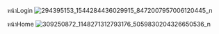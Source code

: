หน้าLogin
![294395153_1544284436029915_8472007957006120445_n](https://user-images.githubusercontent.com/105336607/193417633-1910e84c-adfd-43d5-8444-fa088d319806.png)

หน้าHome
![309250872_1148271312793176_5059830204326650536_n](https://user-images.githubusercontent.com/105336607/193418140-f8a319e5-f915-4220-ad8a-d935daf3a5f3.png)

